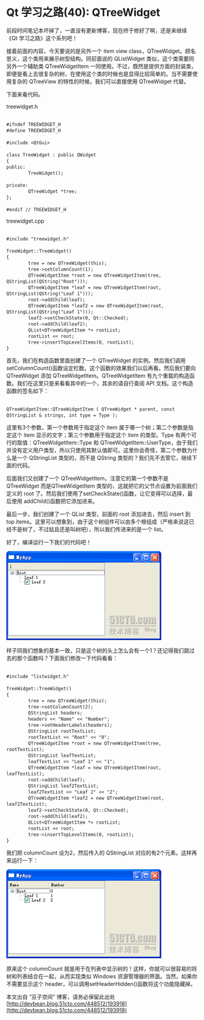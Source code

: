 # Qt 学习之路(40): QTreeWidget

前段时间笔记本坏掉了，一直没有更新博客，现在终于修好了啊，还是来继续《Qt 学习之路》这个系列吧！
 
接着前面的内容，今天要说的是另外一个 item view class，QTreeWidget。顾名思义，这个类用来展示树型结构。同前面说的 QListWidget 类似，这个类需要同另外一个辅助类 QTreeWidgetItem 一同使用。不过，既然是提供方面的封装类，即便是看上去很复杂的树，在使用这个类的时候也是显得比较简单的。当不需要使用复杂的 QTreeView 的特性的时候，我们可以直接使用 QTreeWidget 代替。
 
下面来看代码。
 
treewidget.h

```

#ifndef TREEWIDGET_H 
#define TREEWIDGET_H 
 
#include <QtGui> 
 
class TreeWidget : public QWidget 
{ 
public: 
        TreeWidget(); 
 
private: 
        QTreeWidget *tree; 
}; 
 
#endif // TREEWIDGET_H
```

treewidget.cpp

```

#include "treewidget.h" 
 
TreeWidget::TreeWidget() 
{ 
        tree = new QTreeWidget(this); 
        tree->setColumnCount(1); 
        QTreeWidgetItem *root = new QTreeWidgetItem(tree, QStringList(QString("Root"))); 
        QTreeWidgetItem *leaf = new QTreeWidgetItem(root, QStringList(QString("Leaf 1"))); 
        root->addChild(leaf); 
        QTreeWidgetItem *leaf2 = new QTreeWidgetItem(root, QStringList(QString("Leaf 1"))); 
        leaf2->setCheckState(0, Qt::Checked); 
        root->addChild(leaf2); 
        QList<QTreeWidgetItem *> rootList; 
        rootList << root; 
        tree->insertTopLevelItems(0, rootList); 
} 
```
 
首先，我们在构造函数里面创建了一个 QTreeWidget 的实例。然后我们调用 setColumnCount()函数设定栏数。这个函数的效果我们以后再看。然后我们要向 QTreeWidget 添加 QTreeWidgetItem。QTreeWidgetItem 有九个重载的构造函数。我们在这里只是来看看其中的一个，其余的请自行查阅 API 文档。这个构造函数的签名如下：

```
 
QTreeWidgetItem::QTreeWidgetItem ( QTreeWidget * parent, const QStringList & strings, int type = Type );
```
 
这里有3个参数，第一个参数用于指定这个 item 属于哪一个树；第二个参数是指定这个 item 显示的文字；第三个参数用于指定这个 item 的类型。Type 有两个可行的取值：QTreeWidgetItem::Type 和 QTreeWidgetItem::UserType，由于我们并没有定义用户类型，所以只使用其默认值即可。这里你会奇怪，第二个参数为什么是一个 QStringList 类型的，而不是 QString 类型的？我们先不去管它，继续下面的代码。
 
后面我们又创建了一个 QTreeWidgetItem，注意它的第一个参数不是 QTreeWidget 而是QTreeWidgetItem 类型的，这就把它的父节点设置为前面我们定义的 root 了。然后我们使用了setCheckState()函数，让它变得可以选择，最后使用 addChild()函数把它添加进来。
 
最后一步，我们创建了一个 QList 类型，前面的 root 添加进去，然后 insert 到 top items。这里可以想象到，由于这个树组件可以由多个根组成（严格来说这已经不是树了，不过姑且还是叫树吧），所以我们传进来的是一个 list。
 
好了，编译运行一下我们的代码吧！

![](images/69.png)

样子同我们想象的基本一致，只是这个树的头上怎么会有一个1？还记得我们跳过去的那个函数吗？下面我们修改一下代码看看：

```
 
#include "listwidget.h" 
 
TreeWidget::TreeWidget() 
{ 
        tree = new QTreeWidget(this); 
        tree->setColumnCount(2); 
        QStringList headers; 
        headers << "Name" << "Number"; 
        tree->setHeaderLabels(headers); 
        QStringList rootTextList; 
        rootTextList << "Root" << "0"; 
        QTreeWidgetItem *root = new QTreeWidgetItem(tree, rootTextList); 
        QStringList leafTextList; 
        leafTextList << "Leaf 1" << "1"; 
        QTreeWidgetItem *leaf = new QTreeWidgetItem(root, leafTextList); 
        root->addChild(leaf); 
        QStringList leaf2TextList; 
        leaf2TextList << "Leaf 2" << "2"; 
        QTreeWidgetItem *leaf2 = new QTreeWidgetItem(root, leaf2TextList); 
        leaf2->setCheckState(0, Qt::Checked); 
        root->addChild(leaf2); 
        QList<QTreeWidgetItem *> rootList; 
        rootList << root; 
        tree->insertTopLevelItems(0, rootList); 
}
```
 
我们把 columnCount 设为2，然后传入的 QStringList 对应的有2个元素。这样再来运行一下：

![](images/70.png)

原来这个 columnCount 就是用于在列表中显示树的！这样，你就可以很容易的将树和列表结合在一起，从而实现类似 Windows 资源管理器的界面。当然，如果你不需要显示这个 header，可以调用setHeaderHidden()函数将这个功能隐藏掉。

本文出自 “豆子空间” 博客，请务必保留此出处 [http://devbean.blog.51cto.com/448512/193918](http://devbean.blog.51cto.com/448512/193918)